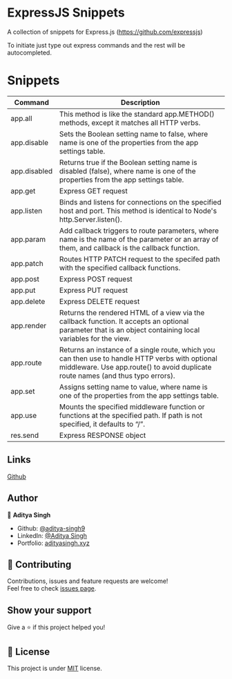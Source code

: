 # ExpressJS Snippets

A collection of snippets for Express.js (https://github.com/expressjs)

To initiate just type out express commands and the rest will be autocompleted.

# Snippets

| Command      | Description                                                                                                                                                                         |
| ------------ | ----------------------------------------------------------------------------------------------------------------------------------------------------------------------------------- |
| app.all      | This method is like the standard app.METHOD() methods, except it matches all HTTP verbs.                                                                                            |
| app.disable  | Sets the Boolean setting name to false, where name is one of the properties from the app settings table.                                                                            |
| app.disabled | Returns true if the Boolean setting name is disabled (false), where name is one of the properties from the app settings table.                                                      |
| app.get      | Express GET request                                                                                                                                                                 |
| app.listen   | Binds and listens for connections on the specified host and port. This method is identical to Node's http.Server.listen().                                                          |
| app.param    | Add callback triggers to route parameters, where name is the name of the parameter or an array of them, and callback is the callback function.                                      |
| app.patch    | Routes HTTP PATCH request to the specifed path with the specified callback functions.                                                                                               |
| app.post     | Express POST request                                                                                                                                                                |
| app.put      | Express PUT request                                                                                                                                                                 |
| app.delete   | Express DELETE request                                                                                                                                                              |
| app.render   | Returns the rendered HTML of a view via the callback function. It accepts an optional parameter that is an object containing local variables for the view.                          |
| app.route    | Returns an instance of a single route, which you can then use to handle HTTP verbs with optional middleware. Use app.route() to avoid duplicate route names (and thus typo errors). |
| app.set      | Assigns setting name to value, where name is one of the properties from the app settings table.                                                                                     |
| app.use      | Mounts the specified middleware function or functions at the specified path. If path is not specified, it defaults to “/”.                                                          |
| res.send     | Express RESPONSE object                                                                                                                                                             |

## Links

[Github](https://github.com/aditya-singh9/ExpressJS-Snippets)

## Author

👤 **Aditya Singh**

- Github: [@aditya-singh9](https://github.com/aditya-singh9)
- LinkedIn: [@Aditya Singh](https://www.linkedin.com/in/aditya-singh9/)
- Portfolio: [adityasingh.xyz](https://adityasingh.xyz)

## 🤝 Contributing

Contributions, issues and feature requests are welcome!<br />Feel free to check [issues page](https://github.com/aditya-singh9/ExpressJS-Snippets/issues).

## Show your support

Give a ⭐️ if this project helped you!

## 📝 License

This project is under [MIT](https://github.com/aditya-singh9/ExpressJS-Snippets/blob/main/LICENSE) license.
